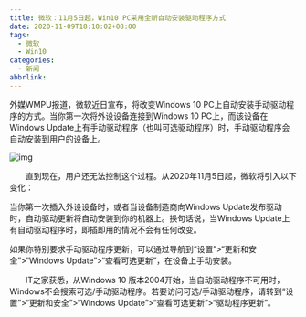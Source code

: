 ```yaml
---
title: 微软：11月5日起，Win10 PC采用全新自动安装驱动程序方式
date: 2020-11-09T18:10:02+08:00
tags:
  - 微软
  - Win10
categories:
  - 新闻
abbrlink:
---
```


外媒WMPU报道，微软近日宣布，将改变Windows 10 PC上自动安装手动驱动程序的方式。当你第一次将外设设备连接到Windows 10 PC上，而该设备在Windows Update上有手动驱动程序（也叫可选驱动程序）时，手动驱动程序会自动安装到用户的设备上。

![img](https://cdn.jsdelivr.net/gh/yakeing/Documentation@main/Hexo/images/2757-kcieyvy7904024.jpg)

　　直到现在，用户还无法控制这个过程。从2020年11月5日起，微软将引入以下变化：

当你第一次插入外设设备时，或者当设备制造商向Windows Update发布驱动时，自动驱动更新将自动安装到你的机器上。换句话说，当Windows Update上有自动驱动程序时，即插即用的情况不会有任何改变。

如果你特别要求手动驱动程序更新，可以通过导航到“设置”&gt;“更新和安全”&gt;“Windows Update”&gt;“查看可选更新”，在设备上手动安装。

　　IT之家获悉，从Windows 10 版本2004开始，当自动驱动程序不可用时，Windows不会搜索可选/手动驱动程序。若要访问可选/手动驱动程序，请转到“设置”&gt;“更新和安全”&gt;“Windows Update”&gt;“查看可选更新”&gt;“驱动程序更新”。
